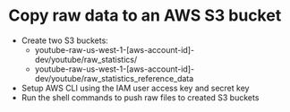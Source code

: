 # Copy raw data to an AWS S3 bucket

- Create two S3 buckets:
  - youtube-raw-us-west-1-[aws-account-id]-dev/youtube/raw_statistics/
  - youtube-raw-us-west-1-[aws-account-id]-dev/youtube/raw_statistics_reference_data
- Setup AWS CLI using the IAM user access key and secret key
- Run the shell commands to push raw files to created S3 buckets
